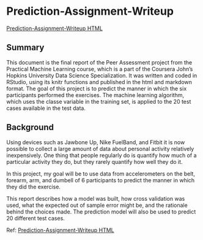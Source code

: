 # Prediction-Assignment-Writeup

[Prediction-Assignment-Writeup HTML](https://rpubs.com/groupejopa/728147)

## Summary
This document is the final report of the Peer Assessment project from the Practical Machine Learning course, which is a part of the Coursera John’s Hopkins University Data Science Specialization. It was written and coded in RStudio, using its knitr functions and published in the html and markdown format. The goal of this project is to predict the manner in which the six participants performed the exercises. The machine learning algorithm, which uses the classe variable in the training set, is applied to the 20 test cases available in the test data.

## Background

Using devices such as Jawbone Up, Nike FuelBand, and Fitbit it is now possible to collect a large amount of data about personal activity relatively inexpensively. One thing that people regularly do is quantify how much of a particular activity they do, but they rarely quantify how well they do it. 

In this project, my goal will be to use data from accelerometers on the belt, forearm, arm, and dumbell of 6 participants to predict the manner in which they did the exercise.

This report describes how a model was built, how cross validation was used, what the expected out of sample error might be, and the rationale behind the choices made. The prediction model will also be used to predict 20 different test cases.

Ref: [Prediction-Assignment-Writeup HTML](https://rpubs.com/groupejopa/728147)
